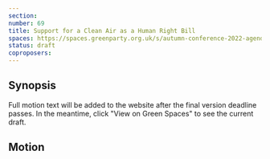 ```yaml
---
section:
number: 69
title: Support for a Clean Air as a Human Right Bill
spaces: https://spaces.greenparty.org.uk/s/autumn-conference-2022-agenda-forum/?contentId=101859
status: draft
coproposers:
---
```

## Synopsis
Full motion text will be added to the website after the final version deadline passes. In the meantime, click "View on Green Spaces" to see the current draft.

## Motion
